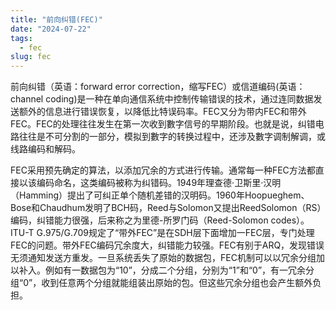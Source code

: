 ```yaml
---
title: "前向纠错(FEC)"
date: "2024-07-22"
tags:
  - fec
slug: fec
---
```

前向纠错（英语：forward error correction，缩写FEC）或信道编码(英语：channel coding)是一种在单向通信系统中控制传输错误的技术，通过连同数据发送额外的信息进行错误恢复，以降低比特误码率。FEC又分为带内FEC和带外FEC。FEC的处理往往发生在第一次收到數字信号的早期阶段。也就是说，纠错电路往往是不可分割的一部分，模拟到數字的转换过程中，还涉及數字调制解调，或线路编码和解码。

FEC采用预先确定的算法，以添加冗余的方式进行传输。通常每一种FEC方法都直接以该编码命名，这类编码被称为纠错码。1949年理查德·卫斯里·汉明（Hamming）提出了可纠正单个随机差错的汉明码。1960年Hoopueghem、Bose和Chaudhum发明了BCH码，Reed与Solomon又提出ReedSolomon（RS）编码，纠错能力很强，后来称之为里德-所罗门码（Reed-Solomon codes）。ITU-T G.975/G.709规定了“带外FEC”是在SDH层下面增加一FEC层，专门处理FEC的问题。带外FEC编码冗余度大，纠错能力较强。FEC有别于ARQ，发现错误无须通知发送方重发。一旦系统丢失了原始的数据包，FEC机制可以以冗余分组加以补入。例如有一数据包为“10”，分成二个分组，分别为“1”和“0”，有一冗余分组“0”，收到任意两个分组就能组装出原始的包。但这些冗余分组也会产生额外负担。